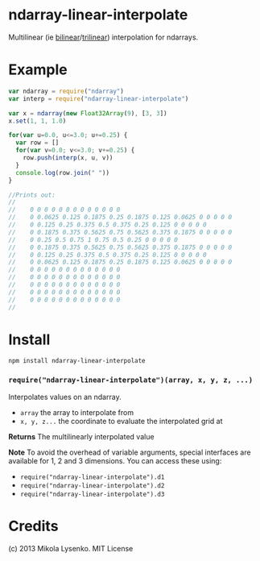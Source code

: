 ndarray-linear-interpolate
==========================
Multilinear (ie [bilinear](http://en.wikipedia.org/wiki/Bilinear_interpolation)/[trilinear](http://en.wikipedia.org/wiki/Trilinear_interpolation)) interpolation for ndarrays.

Example
=======

```javascript
var ndarray = require("ndarray")
var interp = require("ndarray-linear-interpolate")

var x = ndarray(new Float32Array(9), [3, 3])
x.set(1, 1, 1.0)

for(var u=0.0, u<=3.0; u+=0.25) {
  var row = []
  for(var v=0.0; v<=3.0; v+=0.25) {
    row.push(interp(x, u, v))
  }
  console.log(row.join(" "))
}

//Prints out:
//
//    0 0 0 0 0 0 0 0 0 0 0 0 0
//    0 0.0625 0.125 0.1875 0.25 0.1875 0.125 0.0625 0 0 0 0 0
//    0 0.125 0.25 0.375 0.5 0.375 0.25 0.125 0 0 0 0 0
//    0 0.1875 0.375 0.5625 0.75 0.5625 0.375 0.1875 0 0 0 0 0
//    0 0.25 0.5 0.75 1 0.75 0.5 0.25 0 0 0 0 0
//    0 0.1875 0.375 0.5625 0.75 0.5625 0.375 0.1875 0 0 0 0 0
//    0 0.125 0.25 0.375 0.5 0.375 0.25 0.125 0 0 0 0 0
//    0 0.0625 0.125 0.1875 0.25 0.1875 0.125 0.0625 0 0 0 0 0
//    0 0 0 0 0 0 0 0 0 0 0 0 0
//    0 0 0 0 0 0 0 0 0 0 0 0 0
//    0 0 0 0 0 0 0 0 0 0 0 0 0
//    0 0 0 0 0 0 0 0 0 0 0 0 0
//    0 0 0 0 0 0 0 0 0 0 0 0 0
//
```

# Install

    npm install ndarray-linear-interpolate
    
### `require("ndarray-linear-interpolate")(array, x, y, z, ...)`
Interpolates values on an ndarray.

* `array` the array to interpolate from
* `x, y, z...` the coordinate to evaluate the interpolated grid at

**Returns** The multilinearly interpolated value

**Note** To avoid the overhead of variable arguments, special interfaces are available for 1, 2 and 3 dimensions.  You can access these using:

* `require("ndarray-linear-interpolate").d1`
* `require("ndarray-linear-interpolate").d2`
* `require("ndarray-linear-interpolate").d3`


# Credits
(c) 2013 Mikola Lysenko. MIT License

